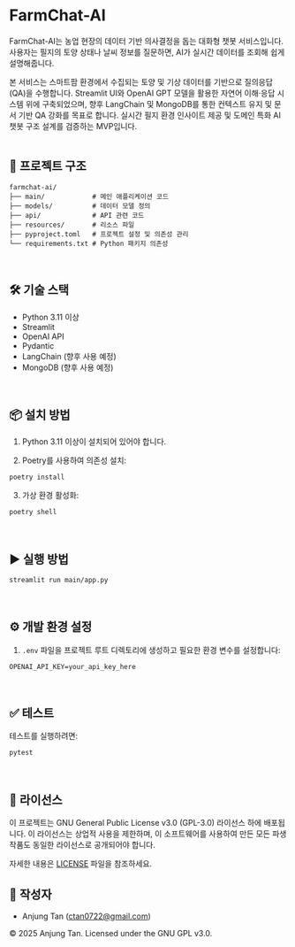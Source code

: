 # FarmChat-AI

FarmChat-AI는 농업 현장의 데이터 기반 의사결정을 돕는 대화형 챗봇 서비스입니다.
사용자는 필지의 토양 상태나 날씨 정보를 질문하면, AI가 실시간 데이터를 조회해 쉽게 설명해줍니다.

본 서비스는 스마트팜 환경에서 수집되는 토양 및 기상 데이터를 기반으로 질의응답(QA)을 수행합니다.
Streamlit UI와 OpenAI GPT 모델을 활용한 자연어 이해·응답 시스템 위에 구축되었으며,
향후 LangChain 및 MongoDB를 통한 컨텍스트 유지 및 문서 기반 QA 강화를 목표로 합니다.
실시간 필지 환경 인사이트 제공 및 도메인 특화 AI 챗봇 구조 설계를 검증하는 MVP입니다.
<br><br>
## 📁 프로젝트 구조

```
farmchat-ai/
├── main/            # 메인 애플리케이션 코드
├── models/          # 데이터 모델 정의
├── api/             # API 관련 코드
├── resources/       # 리소스 파일
├── pyproject.toml   # 프로젝트 설정 및 의존성 관리
└── requirements.txt # Python 패키지 의존성
```
<br>

 ## 🛠️ 기술 스택

- Python 3.11 이상
- Streamlit
- OpenAI API
- Pydantic
- LangChain (향후 사용 예정)
- MongoDB (향후 사용 예정)
<br>

## 📦 설치 방법

1. Python 3.11 이상이 설치되어 있어야 합니다.

2. Poetry를 사용하여 의존성 설치:
```bash
poetry install
```

3. 가상 환경 활성화:
```bash
poetry shell
```
<br>

## ▶️ 실행 방법

```bash
streamlit run main/app.py
```
<br>

## ⚙️ 개발 환경 설정

1. `.env` 파일을 프로젝트 루트 디렉토리에 생성하고 필요한 환경 변수를 설정합니다:
```
OPENAI_API_KEY=your_api_key_here
```
<br>

## ✅ 테스트

테스트를 실행하려면:
```bash
pytest
```
<br>

## 📄 라이선스

이 프로젝트는 GNU General Public License v3.0 (GPL-3.0) 라이선스 하에 배포됩니다. 이 라이선스는 상업적 사용을 제한하며, 이 소프트웨어를 사용하여 만든 모든 파생작품도 동일한 라이선스로 공개되어야 합니다.

자세한 내용은 [LICENSE](LICENSE) 파일을 참조하세요.
<br>


## 👤 작성자

- Anjung Tan (ctan0722@gmail.com) 


© 2025 Anjung Tan. Licensed under the GNU GPL v3.0.
